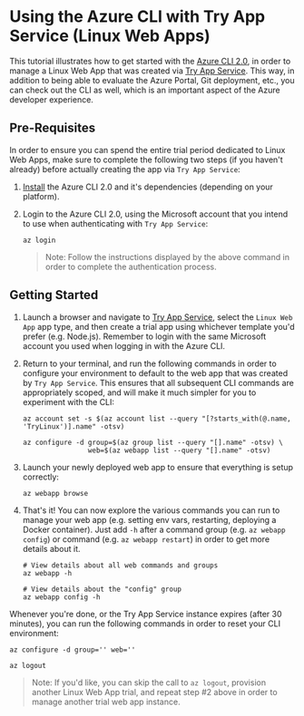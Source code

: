# Using the Azure CLI with Try App Service (Linux Web Apps)

This tutorial illustrates how to get started with the [Azure CLI 2.0](https://docs.microsoft.com/en-us/cli/azure/overview), in order to manage a Linux Web App that was created via [Try App Service](tryappservice.azure.com). This way, in addition to being able to evaluate the Azure Portal, Git deployment, etc., you can check out the CLI as well, which is an important aspect of the Azure developer experience.

## Pre-Requisites

In order to ensure you can spend the entire trial period dedicated to Linux Web Apps, make sure to complete the following two steps (if you haven't already) before actually creating the app via `Try App Service`:

1. [Install](https://docs.microsoft.com/en-us/cli/azure/install-azure-cli) the Azure CLI 2.0 and it's dependencies (depending on your platform). 

2. Login to the Azure CLI 2.0, using the Microsoft account that you intend to use when authenticating with `Try App Service`:

    ```shell
    az login
    ```

    > Note: Follow the instructions displayed by the above command in order to complete the authentication process.

## Getting Started

1. Launch a browser and navigate to [Try App Service](tryappservice.azure.com), select the `Linux Web App` app type, and then create a trial app using whichever template you'd prefer (e.g. Node.js). Remember to login with the same Microsoft account you used when logging in with the Azure CLI.

2. Return to your terminal, and run the following commands in order to configure your environment to default to the web app that was created by `Try App Service`. This ensures that all subsequent CLI commands are appropriately scoped, and will make it much simpler for you to experiment with the CLI:

    ```shell
    az account set -s $(az account list --query "[?starts_with(@.name, 'TryLinux')].name" -otsv)
    
    az configure -d group=$(az group list --query "[].name" -otsv) \
                    web=$(az webapp list --query "[].name" -otsv)
    ```

3. Launch your newly deployed web app to ensure that everything is setup correctly:

    ```shell
    az webapp browse
    ```

4. That's it! You can now explore the various commands you can run to manage your web app (e.g. setting env vars, restarting, deploying a Docker container). Just add `-h` after a command group (e.g. `az webapp config`) or command (e.g. `az webapp restart`) in order to get more details about it.

    ```shell
    # View details about all web commands and groups
    az webapp -h

    # View details about the "config" group
    az webapp config -h
    ```

Whenever you're done, or the Try App Service instance expires (after 30 minutes), you can run the following commands in order to reset your CLI environment:

```shell
az configure -d group='' web=''

az logout
```

> Note: If you'd like, you can skip the call to `az logout`, provision another Linux Web App trial, and repeat step #2 above in order to manage another trial web app instance. 
